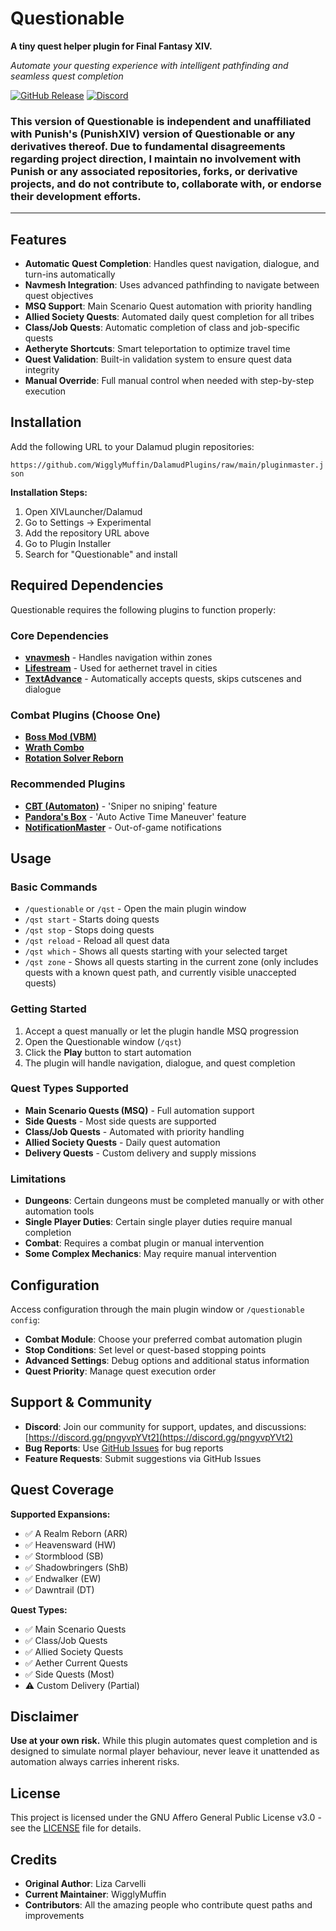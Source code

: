 # Questionable

**A tiny quest helper plugin for Final Fantasy XIV.**

*Automate your questing experience with intelligent pathfinding and seamless quest completion*

[![GitHub Release](https://img.shields.io/github/v/release/WigglyMuffin/Questionable?style=for-the-badge&logo=github&color=brightgreen)](https://github.com/WigglyMuffin/Questionable/releases)
[![Discord](https://img.shields.io/badge/Discord-Join%20Server-5865F2?style=for-the-badge&logo=discord&logoColor=white)](https://discord.gg/pngyvpYVt2)

### This version of Questionable is independent and unaffiliated with Punish's (PunishXIV) version of Questionable or any derivatives thereof. Due to fundamental disagreements regarding project direction, I maintain no involvement with Punish or any associated repositories, forks, or derivative projects, and do not contribute to, collaborate with, or endorse their development efforts.

---

## Features

- **Automatic Quest Completion**: Handles quest navigation, dialogue, and turn-ins automatically
- **Navmesh Integration**: Uses advanced pathfinding to navigate between quest objectives
- **MSQ Support**: Main Scenario Quest automation with priority handling
- **Allied Society Quests**: Automated daily quest completion for all tribes
- **Class/Job Quests**: Automatic completion of class and job-specific quests
- **Aetheryte Shortcuts**: Smart teleportation to optimize travel time
- **Quest Validation**: Built-in validation system to ensure quest data integrity
- **Manual Override**: Full manual control when needed with step-by-step execution

## Installation

Add the following URL to your Dalamud plugin repositories: 

`https://github.com/WigglyMuffin/DalamudPlugins/raw/main/pluginmaster.json`

**Installation Steps:**
1. Open XIVLauncher/Dalamud
2. Go to Settings → Experimental
3. Add the repository URL above
4. Go to Plugin Installer
5. Search for "Questionable" and install

## Required Dependencies

Questionable requires the following plugins to function properly:

### Core Dependencies
- **[vnavmesh](https://github.com/awgil/ffxiv_navmesh/)** - Handles navigation within zones
- **[Lifestream](https://github.com/NightmareXIV/Lifestream)** - Used for aethernet travel in cities
- **[TextAdvance](https://github.com/NightmareXIV/TextAdvance)** - Automatically accepts quests, skips cutscenes and dialogue

### Combat Plugins (Choose One)
- **[Boss Mod (VBM)](https://github.com/awgil/ffxiv_bossmod)**
- **[Wrath Combo](https://github.com/PunishXIV/WrathCombo)**
- **[Rotation Solver Reborn](https://github.com/FFXIV-CombatReborn/RotationSolverReborn)**

### Recommended Plugins
- **[CBT (Automaton)](https://github.com/Jaksuhn/Automaton)** - 'Sniper no sniping' feature
- **[Pandora's Box](https://github.com/PunishXIV/PandorasBox)** - 'Auto Active Time Maneuver' feature
- **[NotificationMaster](https://github.com/NightmareXIV/NotificationMaster)** - Out-of-game notifications

## Usage

### Basic Commands
- `/questionable` or `/qst` - Open the main plugin window
- `/qst start` - Starts doing quests
- `/qst stop` - Stops doing quests
- `/qst reload` - Reload all quest data
- `/qst which` - Shows all quests starting with your selected target
- `/qst zone` - Shows all quests starting in the current zone (only includes quests with a known quest path, and currently visible unaccepted quests)

### Getting Started
1. Accept a quest manually or let the plugin handle MSQ progression
2. Open the Questionable window (`/qst`)
3. Click the **Play** button to start automation
4. The plugin will handle navigation, dialogue, and quest completion

### Quest Types Supported
- **Main Scenario Quests (MSQ)** - Full automation support
- **Side Quests** - Most side quests are supported
- **Class/Job Quests** - Automated with priority handling
- **Allied Society Quests** - Daily quest automation
- **Delivery Quests** - Custom delivery and supply missions

### Limitations
- **Dungeons**: Certain dungeons must be completed manually or with other automation tools
- **Single Player Duties**: Certain single player duties require manual completion
- **Combat**: Requires a combat plugin or manual intervention
- **Some Complex Mechanics**: May require manual intervention

## Configuration

Access configuration through the main plugin window or `/questionable config`:

- **Combat Module**: Choose your preferred combat automation plugin
- **Stop Conditions**: Set level or quest-based stopping points  
- **Advanced Settings**: Debug options and additional status information
- **Quest Priority**: Manage quest execution order

## Support & Community

- **Discord**: Join our community for support, updates, and discussions: [https://discord.gg/pngyvpYVt2](https://discord.gg/pngyvpYVt2)
- **Bug Reports**: Use [GitHub Issues](https://github.com/WigglyMuffin/Questionable/issues) for bug reports
- **Feature Requests**: Submit suggestions via GitHub Issues

## Quest Coverage

**Supported Expansions:**
- ✅ A Realm Reborn (ARR)
- ✅ Heavensward (HW) 
- ✅ Stormblood (SB)
- ✅ Shadowbringers (ShB)
- ✅ Endwalker (EW)
- ✅ Dawntrail (DT)

**Quest Types:**
- ✅ Main Scenario Quests
- ✅ Class/Job Quests
- ✅ Allied Society Quests  
- ✅ Aether Current Quests
- ✅ Side Quests (Most)
- ⚠️ Custom Delivery (Partial)

## Disclaimer

**Use at your own risk.** While this plugin automates quest completion and is designed to simulate normal player behaviour, never leave it unattended as automation always carries inherent risks.

## License

This project is licensed under the GNU Affero General Public License v3.0 - see the [LICENSE](LICENSE) file for details.

## Credits

- **Original Author**: Liza Carvelli
- **Current Maintainer**: WigglyMuffin  
- **Contributors**: All the amazing people who contribute quest paths and improvements
